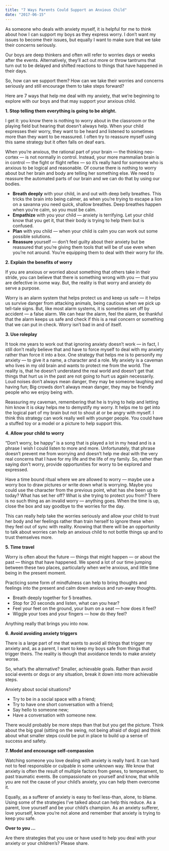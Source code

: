 ```yaml
---
title: "7 Ways Parents Could Support an Anxious Child"
date: "2017-06-15"
---
```


As someone who deals with anxiety myself, it is helpful for me to think about how I can support my boys as they express worry. I don’t want my issues to become their issues, but equally I want to make sure that we take their concerns seriously.

Our boys are deep thinkers and often will refer to worries days or weeks after the events. Alternatively, they’ll act out more or throw tantrums that turn out to be delayed and shifted reactions to things that have happened in their days.

So, how can we support them? How can we take their worries and concerns seriously and still encourage them to take steps forward?

Here are 7 ways that help me deal with my anxiety, that we’re beginning to explore with our boys and that may support your anxious child.

**1\. Stop telling them everything is going to be alright.**

I get it: you know there is nothing to worry about in the classroom or the playing field but hearing that doesn’t always help. When your child expresses their worry, they want to be heard and listened to sometimes more than they want to be reassured. I often try to reassure myself using this same strategy but it often falls on deaf ears.

When you’re anxious, the rational part of your brain — the thinking neo-cortex — is not normally in control. Instead, your more mammalian brain is in control — the fight or flight reflex — so it’s really hard for someone who is anxious to be logical and reasonable. Of course there is nothing to worry about but her brain and body are telling her something else. We need to reassure the automated parts of our brain and we can do that by using our bodies.

- **Breath deeply** with your child, in and out with deep belly breathes. This tricks the brain into being calmer, as when you’re trying to escape a lion on a savanna you need quick, shallow breathes. Deep breathes happen when you’re calm, so you must be calm.
- **Empathize** with you your child — anxiety is terrifying. Let your child know that you get it, that their body is trying to help them but is confused.
- **Plan** with you child — when your child is calm you can work out some possible solutions.
- **Reassure** yourself — don’t feel guilty about their anxiety but be reassured that you’re giving them tools that will be of use even when you’re not around. You’re equipping them to deal with their worry for life.

**2\. Explain the benefits of worry**

If you are anxious or worried about something that others take in their stride, you can believe that there is something wrong with you — that you are defective in some way. But, the reality is that worry and anxiety do serve a purpose.

Worry is an alarm system that helps protect us and keep us safe — it helps us survive danger from attacking animals, being cautious when we pick up tell-tale signs. But, like most alarm systems, it is sometimes set off by accident — a false alarm. We can hear the alarm, feel the alarm, be thankful that the alarm keeps us safe and check if this is a real concern or something that we can put in check. Worry isn’t bad in and of itself.

**3\. Use roleplay**

It took me years to work out that ignoring anxiety doesn’t work — in fact, I still don’t really believe that and have to force myself to deal with my anxiety rather than force it into a box. One strategy that helps me is to personify my anxiety — to give it a name, a character and a role. My anxiety is a caveman who lives in my old brain and wants to protect me from the world. The reality is, that he doesn’t understand the real world and doesn’t get that things that hurt us in the past are not going to hurt us again necessarily. Loud noises don’t always mean danger, they may be someone laughing and having fun; Big crowds don’t always mean danger, they may be friendly people who we enjoy being with.

Reassuring my caveman, remembering that he is trying to help and letting him know it is okay helps me to demystify my worry. It helps me to get into the logical part of my brain but not to shout at or be angry with myself. I think this strategy can work really well with younger people. You could have a stuffed toy or a model or a picture to help support this.

**4\. Allow your child to worry**

“Don’t worry, be happy” is a song that is played a lot in my head and is a phrase I wish I could listen to more and more. Unfortunately, that phrase doesn’t prevent me from worrying and doesn’t help me deal with the very real concerns that I have for my life and the life of my family. So, rather than saying don’t worry, provide opportunities for worry to be explored and expressed.

Have a time bound ritual where we are allowed to worry — maybe use a worry box to draw pictures or write down what is worrying. Maybe you could use the character from the previous point, what has she been up to today? What has set her off? What is she trying to protect you from? There is no such thing as an invalid worry — anything goes. When the time is up, close the box and say goodbye to the worries for the day.

This can really help take the worries seriously and allow your child to trust her body and her feelings rather than train herself to ignore these when they feel out of sync with reality. Knowing that there will be an opportunity to talk about worries can help an anxious child to not bottle things up and to trust themselves more.

**5\. Time travel**

Worry is often about the future — things that might happen — or about the past — things that have happened. We spend a lot of our time jumping between these two places, particularly when we’re anxious, and little time being in the present moment.

Practicing some form of mindfulness can help to bring thoughts and feelings into the present and calm down anxious and run-away thoughts.

- Breath deeply together for 5 breathes.
- Stop for 20 seconds and listen, what can you hear?
- Feel your feet on the ground, your bum on a seat — how does it feel?
- Wiggle your toes and your fingers — how do they feel?

Anything really that brings you into now.

**6\. Avoid avoiding anxiety triggers**

There is a large part of me that wants to avoid all things that trigger my anxiety and, as a parent, I want to keep my boys safe from things that trigger theirs. The reality is though that avoidance tends to make anxiety worse.

So, what’s the alternative? Smaller, achievable goals. Rather than avoid social events or dogs or any situation, break it down into more achievable steps.

Anxiety about social situations?

- Try to be in a social space with a friend;
- Try to have one short conversation with a friend;
- Say hello to someone new;
- Have a conversation with someone new.

There would probably be more steps than that but you get the picture. Think about the big goal (sitting on the swing, not being afraid of dogs) and think about what smaller steps could be put in place to build up a sense of success and safety.

**7\. Model and encourage self-compassion**

Watching someone you love dealing with anxiety is really hard. It can hard not to feel responsible or culpable in some unknown way. We know that anxiety is often the result of multiple factors from genes, to temperament, to past traumatic events. Be compassionate on yourself and know, that while you are not the cause of your child’s anxiety, you can help them overcome it.

Equally, as a sufferer of anxiety is easy to feel less-than, alone, to blame. Using some of the strategies I’ve talked about can help this reduce. As a parent, love yourself and be your child’s champion. As an anxiety sufferer, love yourself, know you’re not alone and remember that anxiety is trying to keep you safe.

**Over to you …**

Are there strategies that you use or have used to help you deal with your anxiety or your children’s? Please share.
